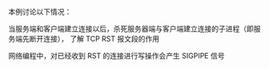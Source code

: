 本例讨论以下情况：

当服务端和客户端建立连接以后，杀死服务器端与客户端建立连接的子进程（即服务端先断开连接），
了解 TCP RST 报文段的作用

网络编程中，对已经收到 RST 的连接进行写操作会产生 SIGPIPE 信号